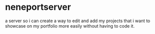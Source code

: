# neneportserver
a server so i can create a way to edit and add my projects that i want to showcase on my portfolio more easily without having to code it.
